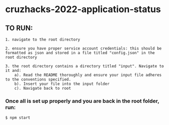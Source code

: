 # cruzhacks-2022-application-status
##  **TO RUN:**
    1. navigate to the root directory

    2. ensure you have proper service account credentials: this should be formatted as json and stored in a file titled "config.json" in the root directory

    3. the root directory contains a directory titled "input". Navigate to it and:
        a). Read the README thoroughly and ensure your input file adheres to the conventions specified.
        b). Insert your file into the input folder
        c). Navigate back to root

### Once all is set up properly and you are back in the root folder, run:   
    $ npm start
